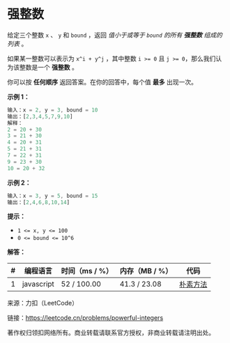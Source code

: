 # 强整数

给定三个整数 `x` 、 `y` 和 `bound` ，返回 *值小于或等于 `bound` 的所有 **强整数** 组成的列表* 。

如果某一整数可以表示为 `x^i + y^j` ，其中整数 `i >= 0` 且 `j >= 0`，那么我们认为该整数是一个 **强整数** 。

你可以按 **任何顺序** 返回答案。在你的回答中，每个值 **最多** 出现一次。

**示例 1：**

``` javascript
输入：x = 2, y = 3, bound = 10
输出：[2,3,4,5,7,9,10]
解释：
2 = 20 + 30
3 = 21 + 30
4 = 20 + 31
5 = 21 + 31
7 = 22 + 31
9 = 23 + 30
10 = 20 + 32
```

**示例 2：**

``` javascript
输入：x = 3, y = 5, bound = 15
输出：[2,4,6,8,10,14]
```

**提示：**

- `1 <= x, y <= 100`
- `0 <= bound <= 10^6`

**解答：**

**#**|**编程语言**|**时间（ms / %）**|**内存（MB / %）**|**代码**
--|--|--|--|--
1|javascript|52 / 100.00|41.3 / 23.08|[朴素方法](./javascript/ac_v1.js)

来源：力扣（LeetCode）

链接：https://leetcode.cn/problems/powerful-integers

著作权归领扣网络所有。商业转载请联系官方授权，非商业转载请注明出处。
